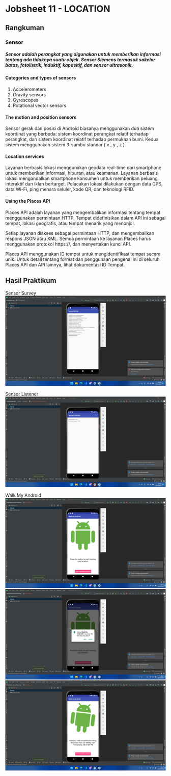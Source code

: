 # Jobsheet 11 - LOCATION

## Rangkuman
### Sensor
##### Sensor adalah perangkat yang digunakan untuk memberikan informasi tentang ada tidaknya suatu objek. Sensor Siemens termasuk sakelar batas, fotolistrik, induktif, kapasitif, dan sensor ultrasonik.
#### Categories and types of sensors
1. Accelerometers
2. Gravity sensors 
3. Gyroscopes 
4. Rotational vector sensors

#### The motion and position sensors
Sensor gerak dan posisi di Android biasanya menggunakan dua sistem koordinat yang berbeda: sistem koordinat perangkat relatif terhadap perangkat, dan sistem koordinat relatif terhadap permukaan bumi. Kedua sistem menggunakan sistem 3-sumbu standar ( x , y , z ).

#### Location services
Layanan berbasis lokasi menggunakan geodata real-time dari smartphone untuk memberikan informasi, hiburan, atau keamanan.
Layanan berbasis lokasi mengandalkan smartphone konsumen untuk memberikan peluang interaktif dan iklan bertarget.
Pelacakan lokasi dilakukan dengan data GPS, data Wi-Fi, ping menara seluler, kode QR, dan teknologi RFID.

#### Using the Places API
Places API adalah layanan yang mengembalikan informasi tentang tempat menggunakan permintaan HTTP. Tempat didefinisikan dalam API ini sebagai tempat, lokasi geografis, atau tempat menarik yang menonjol.

Setiap layanan diakses sebagai permintaan HTTP, dan mengembalikan respons JSON atau XML. Semua permintaan ke layanan Places harus menggunakan protokol https://, dan menyertakan kunci API.

Places API menggunakan ID tempat untuk mengidentifikasi tempat secara unik. Untuk detail tentang format dan penggunaan pengenal ini di seluruh Places API dan API lainnya, lihat dokumentasi ID Tempat.

## Hasil Praktikum
Sensor Survey
![Praktikum 1](img/1.png)

Sensor Listener
![Praktikum 2](img/2.png)

Walk My Android
![Praktikum 3](img/3.png)
![Praktikum 4](img/4.png)
![Praktikum 5](img/5.png)

